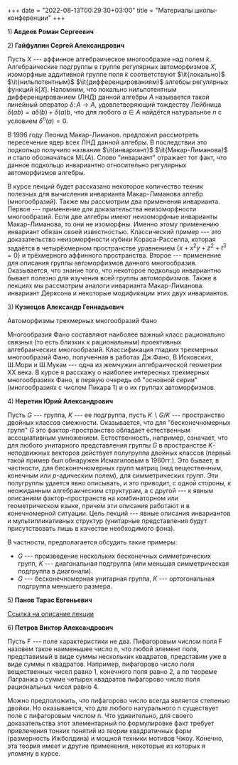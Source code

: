 +++
date = "2022-08-13T00:29:30+03:00"
title = "Материалы школы-конференции"
+++

<script type="text/x-mathjax-config">
  MathJax.Hub.Config({
    tex2jax: {inlineMath: [["$","$"],["\\(","\\)"]]}
  });
</script>
<script type="text/javascript" src="https://cdn.mathjax.org/mathjax/latest/MathJax.js?config=TeX-AMS_CHTML"></script>


$1) \textbf{ Авдеев Роман Сергеевич}$


$2) \textbf{ Гайфуллин Сергей Александрович}$

Пусть $X$ --- аффинное алгебраическое многообразие над полем $k$. Алгебраические подгруппы в группе регулярных автоморфизмов $X$, изоморфные аддитивной группе поля $k$ соответствуют $\it{локально}$ $\it{нильпотентным}$ $\it{дифференцированиям}$ алгебры регулярных функций $k[X]$. Напомним, что локально нильпотентным дифференцированием (ЛНД) данной алгебры $A$ называется такой линейный оператор $\delta\colon A\rightarrow A$, удовлетворяющий тождеству Лейбница $\delta(ab)=a\delta(b)+\delta(a)b$, что для любого $a\in A$ найдётся натуральное $n$ с условием $\delta^n(a)=0$.  

В 1996 году Леонид Макар-Лиманов. предложил рассмотреть пересечение ядер всех ЛНД данной алгебры.  В последствии это подкольцо получило название $\it{инвариант}$ $\it{Макар-Лиманова}$ и стало обозначаться $\mathrm{ML}(A)$.  Слово "инвариант" отражает тот факт, что данное подкольцо инвариантно относительно регулярных автоморфизмов алгебры.

В курсе лекций будет рассказано некоторое количество техник полезных для вычисления инварианта Макар-Лиманова алгебр (многообразий). Также мы рассмотрим два применения инварианта. Первое --- применение для доказательства неизоморфности многообразий. Если две алгебры имеют неизоморфные инварианты Макар-Лиманова, то они не изоморфны. Именно этому применению инвариант обязан своей известностью. Классический пример --- это доказательство неизоморфности кубики Кораса-Расселла, которая задаётся в четырёхмерном пространстве уравнением $\{x+x^2y+z^2+t^3=0\}$ и трёхмерного аффинного пространства. Второе --- применение для описания группы автоморфизмов данного многообразия. Оказывается, что знание того, что некоторое подкольцо инвариантно бывает полезно для изучения всей группы автоморфизмов. 
Также в лекциях мы рассмотрим аналоги инварианта Макар-Лиманова: инвариант Дерксона и некоторые модификации этих двух инвариантов. 


$3) \textbf{ Кузнецов Александр Геннадьевич}$

Автоморфизмы трехмерных многообразий Фано

Многообразия Фано составляют наиболее важный класс рационально связных
(то есть близких к рациональным) проективных алгебраических
многообразий.
Классификация гладких трехмерных многообразий Фано, полученная в работах
Дж.Фано, В.Исковских, Ш.Мори и Ш.Мукаи --- одна из жемчужин
алгебраической
геометрии XX века. В курсе я расскажу о наиболее интересных трехмерных
многообразиях Фано, в первую очередь об "основной серии" (многообразиях
с числом Пикара 1) и о их группах автоморфизмов.


$4) \textbf{ Неретин Юрий Александрович}$

Пусть $G$ --- группа, $K$ --- ее подгруппа, пусть $K\backslash G/K$ --- пространство двойных классов смежности. Оказывается, что для "бесконечномерных групп"
$G$ это фактор-пространство обладает естественным ассоциативным умножением. Естественность, например, означает, что для любого унитарного представления
группы $G$ в пространстве $K$-неподвижных векторов действует полугруппа двойных классов (первый такой пример был обнаружен Исмагиловым в 1960гг.). Это бывает, в частности, для бесконечномерных групп матриц (над вещественным, конечным или $p$-адическим полем), для симметрических групп. Эти полугруппы удается явно описывать, и это приводит, с одной стороны, к неожиданным алгебраическим
структурам, а с другой --- к явным описаниям фактор-пространств на комбинаторном или геометрическом языке, причем эти описания работают и в конечномерной ситуации.
Цель лекций --- явные описания инвариантов и мультипликативных структур (унитарные представления будут присутствовать лишь в качестве необходимого фона).
 
В частности, предполагается обсудить такие примеры:
 
* $G$ --- произведение нескольких бесконечных симметрических групп, $K$ --- диагональная подгруппа (или меньшая симметрическая подгруппа в диагонали).
* $G$ --- бесконечномерная унитарная группа, $K$ --- ортогональная подгруппа меньшего размера.



$5) \textbf{ Панов Тарас Евгеньевич}$

<a href="../panov-moscow23-abstract.pdf">Ссылка на описание лекции</a>


$6) \textbf{ Петров Виктор Александрович}$

Пусть F --- поле характеристики не два. Пифагоровым числом поля F назовем такое наименьшее число n, что любой элемент поля, представимый в виде суммы нескольких квадратов, представим уже в виде суммы n квадратов. Например, пифагорово число поля вещественных чисел равно 1, конечного поля равно 2, а по теореме Лагранжа о сумме четырех квадратов пифагорово число поля рациональных чисел равно 4.

Можно предположить, что пифагорово число всегда является степенью двойки. Но оказывается, что для любого натурального n существует поле с пифагоровым числом n. Что удивительно, для своего доказательства этот элементарный по формулировке факт требует привлечения тонких понятий из теории квадратичных форм (размерность Ижболдина) и мощной техники мотивов Чжоу. Конечно, эта теория имеет и другие применения, некоторые из которых я упомяну в курсе.




